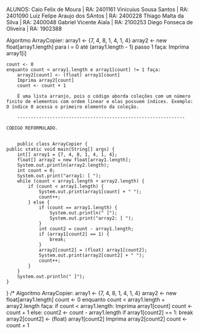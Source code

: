 ALUNOS:
Caio Felix de Moura | RA: 2401161
Vinicuius Sousa Santos | RA: 2401090
Luiz Felipe Araujo dos SAntos | RA: 2400228
Thiago Malta da Silva | RA: 2400048
Gabriel Vicente Aiala | RA: 2100253
Diego Fonseca de Oliveira | RA: 1902388

Algoritmo ArrayCopier:
    array1 <- {7, 4, 8, 1, 4, 1, 4}
    array2 <- new float[array1.length]
    para i = 0 até (array1.length - 1) passo 1 faça:
        Imprima array1[i]

    count <- 0
    enquanto count < array1.length e array1[count] != 1 faça:
        array2[count] <- (float) array1[count]
        Imprima array2[count]
        count <- count + 1

        É uma lista arranjo, pois o código aborda coleções com um número finito de elementos com ordem linear e elas possuem índices. Exemplo: O índice 0 acessa o primeiro elemento da coleção.

        --------------------------------------------------------------

    CODIGO REFORMULADO.

    
        public class ArrayCopier {
    public static void main(String[] args) {
        int[] array1 = {7, 4, 8, 1, 4, 1, 4};
        float[] array2 = new float[array1.length];
        System.out.println(array2.length);
        int count = 0;
        System.out.print("array1: [ ");
        while (count < array1.length + array2.length) {
            if (count < array1.length) {
                System.out.print(array1[count] + " ");
                count++;
            } else {
                if (count == array1.length) {
                    System.out.println(" ]");
                    System.out.print("array2: [ ");
                }
                int count2 = count - array1.length;
                if (array1[count2] == 1) {
                    break;
                }
                array2[count2] = (float) array1[count2];
                System.out.print(array2[count2] + " ");
                count++;
            }
        }
        System.out.println(" ]");
    }
}
/*
Algoritmo ArrayCopier:
    array1 <- {7, 4, 8, 1, 4, 1, 4}
    array2 <- new float[array1.length]
    count <- 0
    enquanto count < array1.length + array2.length faça:
        if count < array1.length:
            Imprima array1[count]
            count <- count + 1
        else:
            count2 <- count - array1.length
            if array1[count2] == 1:
                break
            array2[count2] <- (float) array1[count2]
            Imprima array2[count2]
            count <- count + 1



